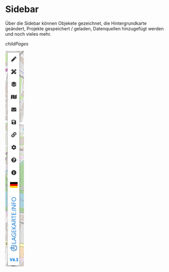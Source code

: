 # Sidebar

Über die Sidebar können Objekete gezeichnet, die Hintergrundkarte geändert, Projekte gespeichert / geladen, Datenquellen hinzugefügt werden und noch vieles mehr. 

$childPages$

![](../assets/img/sidebar.png)